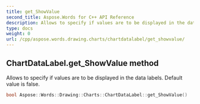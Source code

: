 ```yaml
---
title: get_ShowValue
second_title: Aspose.Words for C++ API Reference
description: Allows to specify if values are to be displayed in the data labels. Default value is false. 
type: docs
weight: 0
url: /cpp/aspose.words.drawing.charts/chartdatalabel/get_showvalue/
---
```

## ChartDataLabel.get_ShowValue method


Allows to specify if values are to be displayed in the data labels. Default value is false.

```cpp
bool Aspose::Words::Drawing::Charts::ChartDataLabel::get_ShowValue()
```

